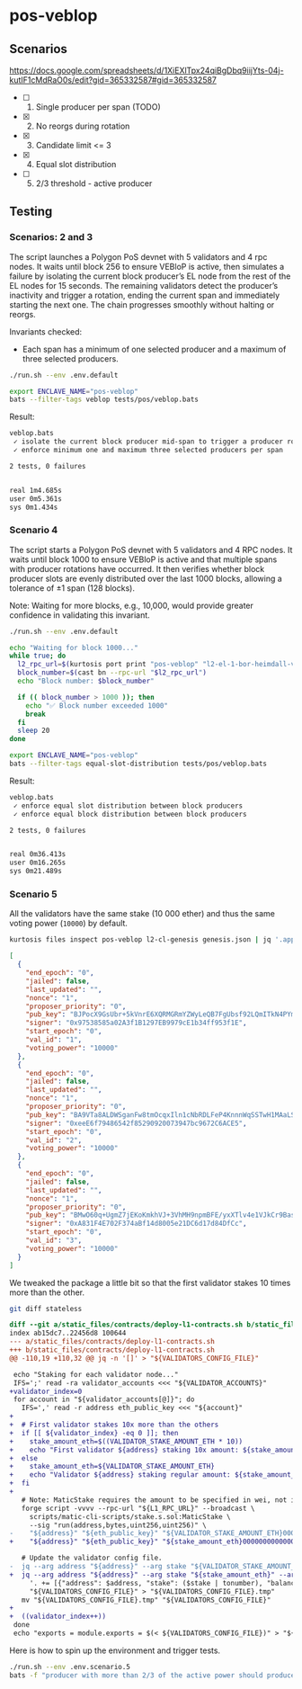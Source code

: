 # pos-veblop

## Scenarios

<https://docs.google.com/spreadsheets/d/1XiEXlTpx24qiBgDbq9iijYts-04j-kutIF1cMdRaO0s/edit?gid=365332587#gid=365332587>

- [ ] 1. Single producer per span (TODO)
- [x] 2. No reorgs during rotation
- [x] 3. Candidate limit <= 3
- [x] 4. Equal slot distribution
- [ ] 5. 2/3 threshold - active producer

## Testing

### Scenarios: 2 and 3

The script launches a Polygon PoS devnet with 5 validators and 4 rpc nodes. It waits until block 256 to ensure VEBloP is active, then simulates a failure by isolating the current block producer’s EL node from the rest of the EL nodes for 15 seconds. The remaining validators detect the producer’s inactivity and trigger a rotation, ending the current span and immediately starting the next one. The chain progresses smoothly without halting or reorgs.

Invariants checked:

- Each span has a minimum of one selected producer and a maximum of three selected producers.

```bash
./run.sh --env .env.default

export ENCLAVE_NAME="pos-veblop"
bats --filter-tags veblop tests/pos/veblop.bats
```

Result:

```bash
veblop.bats
 ✓ isolate the current block producer mid-span to trigger a producer rotation
 ✓ enforce minimum one and maximum three selected producers per span

2 tests, 0 failures


real 1m4.685s
user 0m5.361s
sys 0m1.434s
```

### Scenario 4

The script starts a Polygon PoS devnet with 5 validators and 4 RPC nodes. It waits until block 1000 to ensure VEBloP is active and that multiple spans with producer rotations have occurred. It then verifies whether block producer slots are evenly distributed over the last 1000 blocks, allowing a tolerance of ±1 span (128 blocks).

Note: Waiting for more blocks, e.g., 10,000, would provide greater confidence in validating this invariant.

```bash
./run.sh --env .env.default

echo "Waiting for block 1000..."
while true; do
  l2_rpc_url=$(kurtosis port print "pos-veblop" "l2-el-1-bor-heimdall-v2-validator" rpc)
  block_number=$(cast bn --rpc-url "$l2_rpc_url")
  echo "Block number: $block_number"

  if (( block_number > 1000 )); then
    echo "✅ Block number exceeded 1000"
    break
  fi
  sleep 20
done

export ENCLAVE_NAME="pos-veblop"
bats --filter-tags equal-slot-distribution tests/pos/veblop.bats
```

Result:

```bash
veblop.bats
 ✓ enforce equal slot distribution between block producers
 ✓ enforce equal block distribution between block producers

2 tests, 0 failures


real 0m36.413s
user 0m16.265s
sys 0m21.489s
```

### Scenario 5

All the validators have the same stake (10 000 ether) and thus the same voting power (`10000`) by default.

```bash
kurtosis files inspect pos-veblop l2-cl-genesis genesis.json | jq '.app_state.bor.spans[0].validator_set.validators'
```

```json
[
  {
    "end_epoch": "0",
    "jailed": false,
    "last_updated": "",
    "nonce": "1",
    "proposer_priority": "0",
    "pub_key": "BJPocX9GsUbr+5kVnrE6XQRMGRmYZWyLeQB7FgUbsf92LQmITkN4PYmN1H9iIK8EAgbKu9Rcmia7J4pSLD1Tih8=",
    "signer": "0x97538585a02A3f1B1297EB9979cE1b34ff953f1E",
    "start_epoch": "0",
    "val_id": "1",
    "voting_power": "10000"
  },
  {
    "end_epoch": "0",
    "jailed": false,
    "last_updated": "",
    "nonce": "1",
    "proposer_priority": "0",
    "pub_key": "BA9VTa8ALDWSganFw8tmOcqxIln1cNbRDLFeP4KnnnWqSSTwH1MAaLSgET935pulQ0ygEQChgvvKJgninEqd6R8=",
    "signer": "0xeeE6f79486542f85290920073947bc9672C6ACE5",
    "start_epoch": "0",
    "val_id": "2",
    "voting_power": "10000"
  },
  {
    "end_epoch": "0",
    "jailed": false,
    "last_updated": "",
    "nonce": "1",
    "proposer_priority": "0",
    "pub_key": "BMwO60q+UgmZ7jEKoKmkhVJ+3VhMH9npmBFE/yxXTlv4e1VJkCr9BasrXFC9ix8sb2SNpxcj/fVyGv45xv5JGkU=",
    "signer": "0xA831F4E702F374aBf14d8005e21DC6d17d84DfCc",
    "start_epoch": "0",
    "val_id": "3",
    "voting_power": "10000"
  }
]
```

We tweaked the package a little bit so that the first validator stakes 10 times more than the other.

```bash
git diff stateless
```

```diff
diff --git a/static_files/contracts/deploy-l1-contracts.sh b/static_files/contracts/deploy-l1-contracts.sh
index ab15dc7..22456d8 100644
--- a/static_files/contracts/deploy-l1-contracts.sh
+++ b/static_files/contracts/deploy-l1-contracts.sh
@@ -110,19 +110,32 @@ jq -n '[]' > "${VALIDATORS_CONFIG_FILE}"

 echo "Staking for each validator node..."
 IFS=';' read -ra validator_accounts <<< "${VALIDATOR_ACCOUNTS}"
+validator_index=0
 for account in "${validator_accounts[@]}"; do
   IFS=',' read -r address eth_public_key <<< "${account}"
+
+  # First validator stakes 10x more than the others
+  if [[ ${validator_index} -eq 0 ]]; then
+    stake_amount_eth=$((VALIDATOR_STAKE_AMOUNT_ETH * 10))
+    echo "First validator ${address} staking 10x amount: ${stake_amount_eth} ETH"
+  else
+    stake_amount_eth=${VALIDATOR_STAKE_AMOUNT_ETH}
+    echo "Validator ${address} staking regular amount: ${stake_amount_eth} ETH"
+  fi
+
   # Note: MaticStake requires the amount to be specified in wei, not in eth.
   forge script -vvvv --rpc-url "${L1_RPC_URL}" --broadcast \
     scripts/matic-cli-scripts/stake.s.sol:MaticStake \
     --sig "run(address,bytes,uint256,uint256)" \
-    "${address}" "${eth_public_key}" "${VALIDATOR_STAKE_AMOUNT_ETH}000000000000000000" "${VALIDATOR_TOP_UP_FEE_AMOUNT_ETH}000000000000000000"
+    "${address}" "${eth_public_key}" "${stake_amount_eth}000000000000000000" "${VALIDATOR_TOP_UP_FEE_AMOUNT_ETH}000000000000000000"

   # Update the validator config file.
-  jq --arg address "${address}" --arg stake "${VALIDATOR_STAKE_AMOUNT_ETH}" --arg balance "${VALIDATOR_BALANCE}" \
+  jq --arg address "${address}" --arg stake "${stake_amount_eth}" --arg balance "${VALIDATOR_BALANCE}" \
     '. += [{"address": $address, "stake": ($stake | tonumber), "balance": ($balance | tonumber)}]' \
     "${VALIDATORS_CONFIG_FILE}" > "${VALIDATORS_CONFIG_FILE}.tmp"
   mv "${VALIDATORS_CONFIG_FILE}.tmp" "${VALIDATORS_CONFIG_FILE}"
+
+  ((validator_index++))
 done
 echo "exports = module.exports = $(< ${VALIDATORS_CONFIG_FILE})" > "${VALIDATORS_CONFIG_FILE}"
```

Here is how to spin up the environment and trigger tests.

```bash
./run.sh --env .env.scenario.5
bats -f "producer with more than 2/3 of the active power should produce all the blocks" tests/pos/veblop.bats
```

